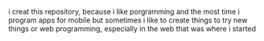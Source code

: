 i creat this repository, because i like porgramming and the most time i program apps for mobile but sometimes i like to create things to try new things or web programming, especially in the web that was where i started
